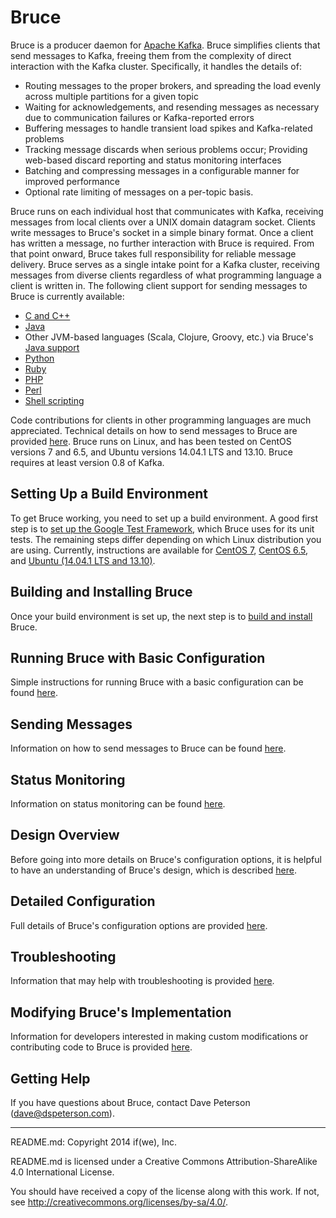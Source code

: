 # Bruce

Bruce is a producer daemon for [Apache Kafka](http://kafka.apache.org).  Bruce
simplifies clients that send messages to Kafka, freeing them from the
complexity of direct interaction with the Kafka cluster.  Specifically, it
handles the details of:

* Routing messages to the proper brokers, and spreading the load evenly across
  multiple partitions for a given topic
* Waiting for acknowledgements, and resending messages as necessary due to
  communication failures or Kafka-reported errors
* Buffering messages to handle transient load spikes and Kafka-related problems
* Tracking message discards when serious problems occur; Providing web-based
  discard reporting and status monitoring interfaces
* Batching and compressing messages in a configurable manner for improved
  performance
* Optional rate limiting of messages on a per-topic basis.

Bruce runs on each individual host that communicates with Kafka, receiving
messages from local clients over a UNIX domain datagram socket.  Clients write
messages to Bruce's socket in a simple binary format.  Once a client has
written a message, no further interaction with Bruce is required.  From that
point onward, Bruce takes full responsibility for reliable message delivery.
Bruce serves as a single intake point for a Kafka cluster, receiving messages
from diverse clients regardless of what programming language a client is
written in.  The following client support for sending messages to Bruce is
currently available:

* [C and C++](example_clients/c_and_c%2B%2B)
* [Java](example_clients/java/bruce-client)
* Other JVM-based languages (Scala, Clojure, Groovy, etc.) via Bruce's
  [Java support](example_clients/java/bruce-client)
* [Python](example_clients/python)
* [Ruby](example_clients/ruby)
* [PHP](example_clients/php)
* [Perl](example_clients/perl)
* [Shell scripting](example_clients/shell_scripting)

Code contributions for clients in other programming languages are much
appreciated.  Technical details on how to send messages to Bruce are provided
[here](doc/sending_messages.md).  Bruce runs on Linux, and has been tested on
CentOS versions 7 and 6.5, and Ubuntu versions 14.04.1 LTS and 13.10.  Bruce
requires at least version 0.8 of Kafka.

## Setting Up a Build Environment

To get Bruce working, you need to set up a build environment.  A good first
step is to
[set up the Google Test Framework](doc/gtest.md),
which Bruce uses for its unit tests.  The remaining steps differ depending on
which Linux distribution you are using.  Currently, instructions are available
for [CentOS 7](doc/centos_7_env.md), [CentOS 6.5](doc/centos_6_5_env.md),
and [Ubuntu (14.04.1 LTS and 13.10)](doc/ubuntu_14_and_13_env.md).

## Building and Installing Bruce

Once your build environment is set up, the next step is to
[build and install](doc/build_install.md) Bruce.

## Running Bruce with Basic Configuration

Simple instructions for running Bruce with a basic configuration can be found
[here](doc/basic_config.md).

## Sending Messages

Information on how to send messages to Bruce can be found
[here](doc/sending_messages.md).

## Status Monitoring

Information on status monitoring can be found [here](doc/status_monitoring.md).

## Design Overview

Before going into more details on Bruce's configuration options, it is helpful
to have an understanding of Bruce's design, which is described
[here](doc/design.md).

## Detailed Configuration

Full details of Bruce's configuration options are provided
[here](doc/detailed_config.md).

## Troubleshooting

Information that may help with troubleshooting is provided
[here](doc/troubleshooting.md).

## Modifying Bruce's Implementation

Information for developers interested in making custom modifications or
contributing code to Bruce is provided [here](doc/dev_info.md).

## Getting Help

If you have questions about Bruce, contact Dave Peterson (dave@dspeterson.com).

-----

README.md: Copyright 2014 if(we), Inc.

README.md is licensed under a Creative Commons Attribution-ShareAlike 4.0
International License.

You should have received a copy of the license along with this work. If not,
see <http://creativecommons.org/licenses/by-sa/4.0/>.
